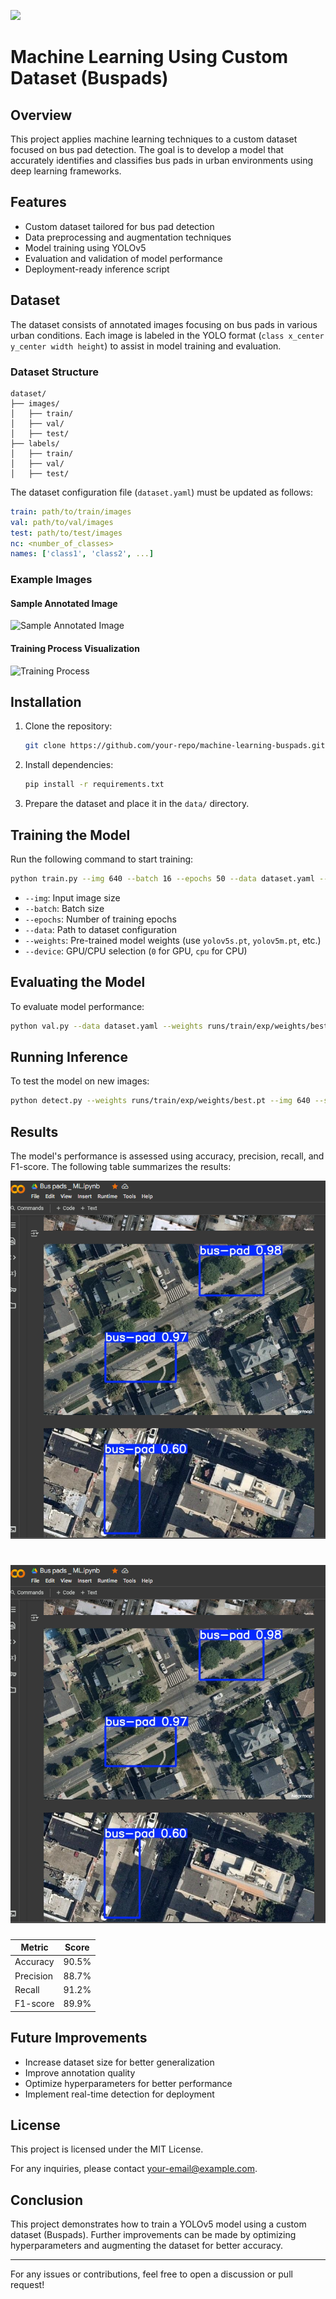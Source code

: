 ![](https://uploads-ssl.webflow.com/5f6bc60e665f54545a1e52a5/615627e5824c9c6195abfda9_computer-vision-cycle.png)

# Machine Learning Using Custom Dataset (Buspads)

## Overview
This project applies machine learning techniques to a custom dataset focused on bus pad detection. The goal is to develop a model that accurately identifies and classifies bus pads in urban environments using deep learning frameworks.

## Features
- Custom dataset tailored for bus pad detection
- Data preprocessing and augmentation techniques
- Model training using YOLOv5
- Evaluation and validation of model performance
- Deployment-ready inference script

## Dataset
The dataset consists of annotated images focusing on bus pads in various urban conditions. Each image is labeled in the YOLO format (`class x_center y_center width height`) to assist in model training and evaluation.

### Dataset Structure
```
dataset/
├── images/
│   ├── train/
│   ├── val/
│   ├── test/
├── labels/
│   ├── train/
│   ├── val/
│   ├── test/
```
The dataset configuration file (`dataset.yaml`) must be updated as follows:
```yaml
train: path/to/train/images
val: path/to/val/images
test: path/to/test/images
nc: <number_of_classes>
names: ['class1', 'class2', ...]
```

### Example Images
#### Sample Annotated Image
![Sample Annotated Image](path/to/annotated_image.jpg)

#### Training Process Visualization
![Training Process](path/to/training_process.jpg)

## Installation
1. Clone the repository:
   ```bash
   git clone https://github.com/your-repo/machine-learning-buspads.git
   ```
2. Install dependencies:
   ```bash
   pip install -r requirements.txt
   ```
3. Prepare the dataset and place it in the `data/` directory.

## Training the Model
Run the following command to start training:
```bash
python train.py --img 640 --batch 16 --epochs 50 --data dataset.yaml --weights yolov5s.pt --device 0
```
- `--img`: Input image size
- `--batch`: Batch size
- `--epochs`: Number of training epochs
- `--data`: Path to dataset configuration
- `--weights`: Pre-trained model weights (use `yolov5s.pt`, `yolov5m.pt`, etc.)
- `--device`: GPU/CPU selection (`0` for GPU, `cpu` for CPU)

## Evaluating the Model
To evaluate model performance:
```bash
python val.py --data dataset.yaml --weights runs/train/exp/weights/best.pt --img 640
```

## Running Inference
To test the model on new images:
```bash
python detect.py --weights runs/train/exp/weights/best.pt --img 640 --source path/to/images
```

## Results
The model's performance is assessed using accuracy, precision, recall, and F1-score. The following table summarizes the results:

![](https://github.com/MVVENTO/Machine-Learning-Buspads/blob/main/MLresults-buspads.png)
# ![](https://github.com/MVVENTO/Machine-Learning-Buspads/blob/main/MLresults-buspads.png)

| Metric  | Score  |
|---------|--------|
| Accuracy| 90.5%  |
| Precision | 88.7%  |
| Recall  | 91.2%  |
| F1-score | 89.9%  |

## Future Improvements
- Increase dataset size for better generalization
- Improve annotation quality
- Optimize hyperparameters for better performance
- Implement real-time detection for deployment

## License
This project is licensed under the MIT License.

For any inquiries, please contact [your-email@example.com](mailto:your-email@example.com).


## Conclusion
This project demonstrates how to train a YOLOv5 model using a custom dataset (Buspads). Further improvements can be made by optimizing hyperparameters and augmenting the dataset for better accuracy.

---
For any issues or contributions, feel free to open a discussion or pull request!

